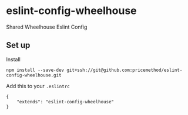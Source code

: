 # eslint-config-wheelhouse

Shared Wheelhouse Eslint Config

## Set up

Install

```
npm install --save-dev git+ssh://git@github.com:pricemethod/eslint-config-wheelhouse.git
```

Add this to your `.eslintrc`

```
{
    "extends": "eslint-config-wheelhouse"
}
```

